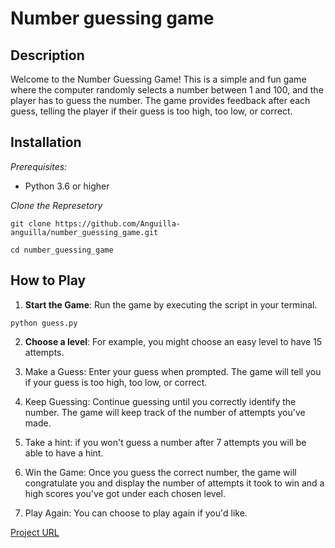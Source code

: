 # Number guessing game

## Description

Welcome to the Number Guessing Game! This is a simple and fun game where the computer randomly selects a number between 1 and 100, and the player has to guess the number. The game provides feedback after each guess, telling the player if their guess is too high, too low, or correct.

## Installation

*Prerequisites:*
- Python 3.6 or higher

*Clone the Represetory*

```git clone https://github.com/Anguilla-anguilla/number_guessing_game.git```

```cd number_guessing_game```

## How to Play

1) **Start the Game**: Run the game by executing the script in your  terminal.

``` python guess.py ```

2) **Choose a level**: For example, you might choose an easy level to have 15 attempts.

3) Make a Guess: Enter your guess when prompted. The game will tell you if your guess is too high, too low, or correct.

4) Keep Guessing: Continue guessing until you correctly identify the number. The game will keep track of the number of attempts you've made.

5) Take a hint: if you won't guess a number after 7 attempts you will be able to have a hint.

6) Win the Game: Once you guess the correct number, the game will congratulate you and display the number of attempts it took to win and a high scores you've got under each chosen level.

7) Play Again: You can choose to play again if you'd like.

[Project URL](https://roadmap.sh/projects/number-guessing-game)